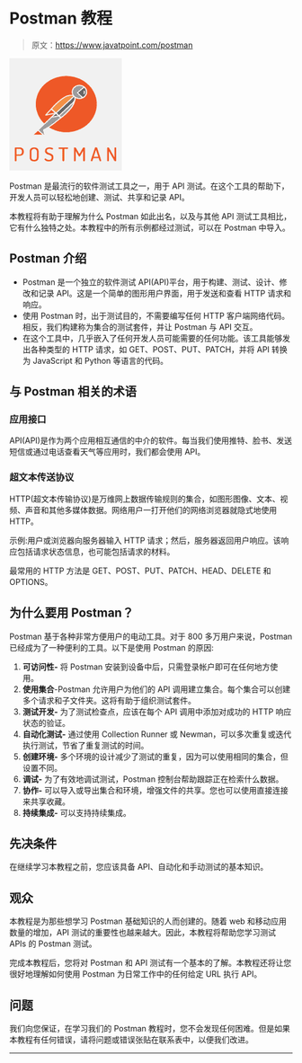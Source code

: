# Postman 教程

> 原文：<https://www.javatpoint.com/postman>

![Postman Tutorial](img/77d6dec2715ac09cec1ce772cbfc2466.png)

Postman 是最流行的软件测试工具之一，用于 API 测试。在这个工具的帮助下，开发人员可以轻松地创建、测试、共享和记录 API。

本教程将有助于理解为什么 Postman 如此出名，以及与其他 API 测试工具相比，它有什么独特之处。本教程中的所有示例都经过测试，可以在 Postman 中导入。

## Postman 介绍

*   Postman 是一个独立的软件测试 API(API)平台，用于构建、测试、设计、修改和记录 API。这是一个简单的图形用户界面，用于发送和查看 HTTP 请求和响应。
*   使用 Postman 时，出于测试目的，不需要编写任何 HTTP 客户端网络代码。相反，我们构建称为集合的测试套件，并让 Postman 与 API 交互。
*   在这个工具中，几乎嵌入了任何开发人员可能需要的任何功能。该工具能够发出各种类型的 HTTP 请求，如 GET、POST、PUT、PATCH，并将 API 转换为 JavaScript 和 Python 等语言的代码。

## 与 Postman 相关的术语

### 应用接口

API(API)是作为两个应用相互通信的中介的软件。每当我们使用推特、脸书、发送短信或通过电话查看天气等应用时，我们都会使用 API。

### 超文本传送协议

HTTP(超文本传输协议)是万维网上数据传输规则的集合，如图形图像、文本、视频、声音和其他多媒体数据。网络用户一打开他们的网络浏览器就隐式地使用 HTTP。

示例:用户或浏览器向服务器输入 HTTP 请求；然后，服务器返回用户响应。该响应包括请求状态信息，也可能包括请求的材料。

最常用的 HTTP 方法是 GET、POST、PUT、PATCH、HEAD、DELETE 和 OPTIONS。

## 为什么要用 Postman？

Postman 基于各种非常方便用户的电动工具。对于 800 多万用户来说，Postman 已经成为了一种便利的工具。以下是使用 Postman 的原因:

1.  **可访问性-** 将 Postman 安装到设备中后，只需登录帐户即可在任何地方使用。
2.  **使用集合**-Postman 允许用户为他们的 API 调用建立集合。每个集合可以创建多个请求和子文件夹。这将有助于组织测试套件。
3.  **测试开发-** 为了测试检查点，应该在每个 API 调用中添加对成功的 HTTP 响应状态的验证。
4.  **自动化测试-** 通过使用 Collection Runner 或 Newman，可以多次重复或迭代执行测试，节省了重复测试的时间。
5.  **创建环境-** 多个环境的设计减少了测试的重复，因为可以使用相同的集合，但设置不同。
6.  **调试-** 为了有效地调试测试，Postman 控制台帮助跟踪正在检索什么数据。
7.  **协作-** 可以导入或导出集合和环境，增强文件的共享。您也可以使用直接连接来共享收藏。
8.  **持续集成-** 可以支持持续集成。

## 先决条件

在继续学习本教程之前，您应该具备 API、自动化和手动测试的基本知识。

## 观众

本教程是为那些想学习 Postman 基础知识的人而创建的。随着 web 和移动应用数量的增加，API 测试的重要性也越来越大。因此，本教程将帮助您学习测试 APIs 的 Postman 测试。

完成本教程后，您将对 Postman 和 API 测试有一个基本的了解。本教程还将让您很好地理解如何使用 Postman 为日常工作中的任何给定 URL 执行 API。

## 问题

我们向您保证，在学习我们的 Postman 教程时，您不会发现任何困难。但是如果本教程有任何错误，请将问题或错误张贴在联系表中，以便我们改进。

* * *